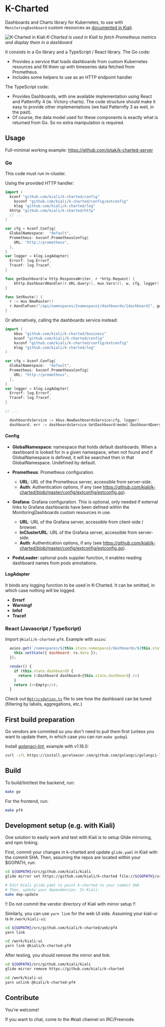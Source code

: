 # K-Charted

Dashboards and Charts library for Kubernetes, to use with `MonitoringDashboard` custom resources as [documented in Kiali](https://www.kiali.io/documentation/runtimes-monitoring/#_create_new_dashboards).

![K-Charted in Kiali](https://i.imgur.com/za2jMS2.png)
*K-Charted is used in Kiali to fetch Prometheus metrics and display them in a dashboard*

It consists in a Go library and a TypeScript / React library.
The Go code:

- Provides a service that loads dashboards from custom Kubernetes resources and fill them up with timeseries data fetched from Prometheus.
- Includes some helpers to use as an HTTP endpoint handler

The TypeScript code:

- Provides Dashboards, with one available implementation using React and Patternfly 4 (ie. Victory charts). The code structure should make it easy to provide other implementations (we had Patternfly 3 as well, in the past).
- Of course, the data model used for these components is exactly what is returned from Go. So no extra manipulation is required.

## Usage

Full-minimal working example: https://github.com/jotak/k-charted-server

### Go

This code must run in-cluster.

Using the provided HTTP handler:

```go
import (
  kconf "github.com/kiali/k-charted/config"
	kxconf "github.com/kiali/k-charted/config/extconfig"
	klog "github.com/kiali/k-charted/log"
  khttp "github.com/kiali/k-charted/http"
  // ...
)

var cfg = kconf.Config{
  GlobalNamespace:  "default",
  Prometheus: kxconf.PrometheusConfig{
    URL: "http://prometheus",
  },
}
var logger = klog.LogAdapter{
  Errorf: log.Errorf,
  Tracef: log.Tracef,
}

func getDashboard(w http.ResponseWriter, r *http.Request) {
	khttp.DashboardHandler(r.URL.Query(), mux.Vars(r), w, cfg, logger)
}

func SetRoute() {
  r := mux.NewRouter()
  r.HandleFunc("/api/namespaces/{namespace}/dashboards/{dashboard}", getDashboard)
}
```

Or alternatively, calling the dashboards service instead:

```go
import (
	kbus "github.com/kiali/k-charted/business"
	kconf "github.com/kiali/k-charted/config"
	kxconf "github.com/kiali/k-charted/config/extconfig"
	klog "github.com/kiali/k-charted/log"
)

var cfg = kconf.Config{
  GlobalNamespace:  "default",
  Prometheus: kxconf.PrometheusConfig{
    URL: "http://prometheus",
  },
}
var logger = klog.LogAdapter{
  Errorf: log.Errorf,
  Tracef: log.Tracef,
}

// ...

  dashboardsService := kbus.NewDashboardsService(cfg, logger)
  dashboard, err := dashboardsService.GetDashboard(model.DashboardQuery{Namespace: "my-namespace"}, "my-dashboard-name")
```

#### Config

- **GlobalNamespace**: namespace that holds default dashboards. When a dashboard is looked for in a given namespace, when not found and if GlobalNamespace is defined, it will be searched then in that GlobalNamespace. Undefined by default.

- **Prometheus**: Prometheus configuration.
  - **URL**: URL of the Prometheus server, accessible from server-side.
  - **Auth**: Authentication options, if any (see https://github.com/kiali/k-charted/blob/master/config/extconfig/extconfig.go).

- **Grafana**: Grafana configuration. This is optional, only needed if external links to Grafana dashboards have been defined within the MonitoringDashboards custom resources in use.
  - **URL**: URL of the Grafana server, accessible from client-side / browser.
  - **InClusterURL**: URL of the Grafana server, accessible from server-side.
  - **Auth**: Authentication options, if any (see https://github.com/kiali/k-charted/blob/master/config/extconfig/extconfig.go).

- **PodsLoader**: optional pods supplier function, it enables reading dashboard names from pods annotations.

#### LogAdapter

It binds any logging function to be used in K-Charted. It can be omitted, in which case nothing will be logged.

- **Errorf**
- **Warningf**
- **Infof**
- **Tracef**

### React (Javascript / TypeScript)

Import `@kiali/k-charted-pf4`. Example with `axios`:

```javascript
  axios.get(`/namespaces/${this.state.namespace}/dashboards/${this.state.dashboardName}`).then(rs => {
    this.setState({ dashboard: rs.data });
  });

  render() {
    if (this.state.dashboard) {
      return (<Dashboard dashboard={this.state.dashboard} />)
    }
    return (<>Empty</>);
  }
```

Check out [`MetricsOption.ts`](https://github.com/kiali/k-charted/blob/master/web/common/types/MetricsOptions.ts) file to see how the dashboard can be tuned (filtering by labels, aggregations, etc.)

## First build preparation

Go vendors are commited so you don't need to pull them first (unless you want to update them, in which case you can run `make godep`).

Install [*golangci-lint*](https://github.com/golangci/golangci-lint), example with v1.16.0:

```bash
curl -sfL https://install.goreleaser.com/github.com/golangci/golangci-lint.sh | sh -s -- -b $(go env GOPATH)/bin v1.16.0
```

## Build

To build/lint/test the backend, run:

```bash
make go
```

For the frontend, run:

```bash
make pf4
```

## Development setup (e.g. with Kiali)

One solution to easily work and test with Kiali is to setup Glide mirroring, and npm linking.

First, commit your changes in k-charted and update `glide.yaml` in Kiali with the commit SHA.
Then, assuming the repos are located within your $GOPATH, run:

```bash
cd ${GOPATH}/src/github.com/kiali/kiali
glide mirror set https://github.com/kiali/k-charted file://${GOPATH}/src/github.com/kiali/k-charted

# Edit Kiali glide.yaml to point k-charted to your commit SHA
# Then, update your dependencies. In Kiali:
make dep-update
```

!! Do not commit the vendor directory of Kiali with mirror setup !!

Similarly, you can use `yarn link` for the web UI side. Assuming your kiali-ui is in `/work/kiali-ui`:

```bash
cd ${GOPATH}/src/github.com/kiali/k-charted/web/pf4
yarn link

cd /work/kiali-ui
yarn link @kiali/k-charted-pf4
```

After testing, you should remove the mirror and link:

```bash
cd ${GOPATH}/src/github.com/kiali/kiali
glide mirror remove https://github.com/kiali/k-charted

cd /work/kiali-ui
yarn unlink @kiali/k-charted-pf4
```

## Contribute

You're welcome!

If you want to chat, come to the #kiali channel on IRC/Freenode.
